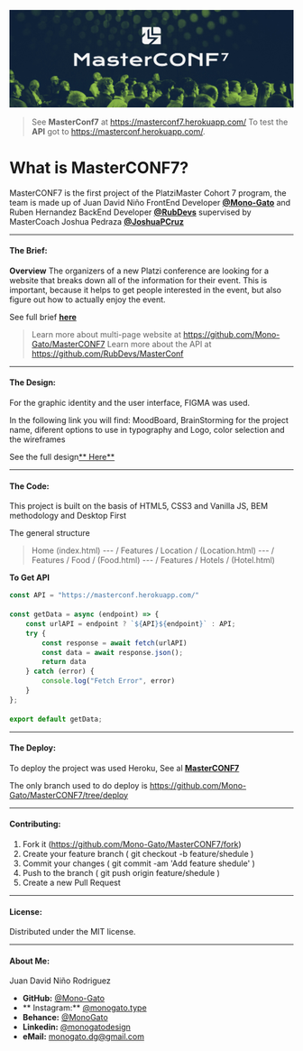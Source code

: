 [![MasterCONF7](https://raw.githubusercontent.com/Mono-Gato/MasterCONF7/main/md/Readme.md.jpg "MasterCONF7")](https://masterconf7.herokuapp.com/ "MasterCONF7")

>See **MasterConf7** at https://masterconf7.herokuapp.com/
To test the **API** got to https://masterconf.herokuapp.com/.

# What is MasterCONF7?
MasterCONF7 is the first project of the PlatziMaster Cohort 7 program, the team is made up of Juan David Niño FrontEnd Developer [**@Mono-Gato**](https://github.com/Mono-Gato "@Mono-Gato") and Ruben Hernandez BackEnd Developer [**@RubDevs**](http://https//github.com/RubDevs "@RubDevs") supervised by MasterCoach Joshua Pedraza [**@JoshuaPCruz**](http://https//github.com/JoshuaPCruz "@JoshuaPCruz")

------------



#### The Brief:
**Overview**
The organizers of a new Platzi conference are looking for a website that breaks down all of the information for their event. This is important, because it helps to get
people interested in the event, but also figure out how to actually enjoy the event.

See full brief [**here**](http://https//github.com/Mono-Gato/MasterCONF7/blob/main/md/Conference_Schedule_A.pdf "PDF")

>Learn more about multi-page website at https://github.com/Mono-Gato/MasterCONF7
Learn more about the API at https://github.com/RubDevs/MasterConf

------------
#### The Design:
For the graphic identity and the user interface, FIGMA was used.

In the following link you will find: MoodBoard, BrainStorming for the project name, diferent options to use in typography and Logo, color selection and the wireframes

See the full design[** Here**](https://www.figma.com/file/1U9LD4aEpVcQMbDy7CGvOD/Conference-Schedule-A?node-id=0%3A1 "** Here**")

------------
#### The Code:

This project is built on the basis of HTML5, CSS3 and Vanilla JS, BEM methodology and Desktop First

The general structure
>Home (index.html)
--- / Features / Location / (Location.html)
--- / Features / Food / (Food.html)
--- / Features / Hotels / (Hotel.html)

**To Get API** 

```javascript
const API = "https://masterconf.herokuapp.com/"

const getData = async (endpoint) => {
    const urlAPI = endpoint ? `${API}${endpoint}` : API;
    try {
        const response = await fetch(urlAPI)
        const data = await response.json();
        return data
    } catch (error) {
        console.log("Fetch Error", error)
    }
};

export default getData;
```

------------

#### The Deploy:


To deploy the project was used Heroku, See al [**MasterCONF7**](https://masterconf7.herokuapp.com/ "**MasterCONF7**")

The only branch used to do deploy is https://github.com/Mono-Gato/MasterCONF7/tree/deploy

------------

#### Contributing:

1. Fork it (https://github.com/Mono-Gato/MasterCONF7/fork)
2. Create your feature branch ( git checkout -b feature/shedule )
3. Commit your changes ( git commit -am 'Add feature shedule' )
4. Push to the branch ( git push origin feature/shedule )
5. Create a new Pull Request

------------

#### License:

Distributed under the MIT license.

------------
#### About Me:

Juan David Niño Rodriguez

- **GitHub:** [@Mono-Gato](https://github.com/Mono-Gato "@Mono-Gato")
- ** Instagram:** [@monogato.type](https://www.instagram.com/monogato.type/ "@monogato.type")
- **Behance:** [@MonoGato](https://www.behance.net/monogatodesign "@MonoGato")
- **Linkedin:** [@monogatodesign](https://www.linkedin.com/in/monogatodesign/ "@monogatodesign")
- **eMail:** monogato.dg@gmail.com
